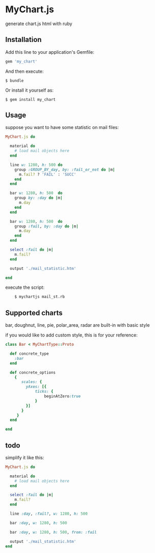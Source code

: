 # MyChart.js

generate chart.js html with ruby

## Installation

Add this line to your application's Gemfile:

```ruby
gem 'my_chart'
```

And then execute:

    $ bundle

Or install it yourself as:

    $ gem install my_chart

## Usage

suppose you want to have some statistic on mail files:

```ruby
MyChart.js do

  material do
    # load mail objects here
  end

  line w: 1280, h: 500 do
    group :GROUP_BY_day, by: :fail_or_not do |m|
      m.fail? ? 'FAIL' : 'SUCC'
    end
  end

  bar w: 1280, h: 500  do
    group by: :day do |m|
      m.day
    end
  end

  bar w: 1280, h: 500  do
    group :fail, by: :day do |m|
      m.day
    end
  end

  select :fail do |m|
    m.fail?
  end

  output './mail_statistic.htm'

end
```

execute the script:

```sh
    $ mychartjs mail_st.rb
```

## Supported charts

bar, doughnut, line, pie, polar_area, radar are built-in with basic style

if you would like to add custom style, this is for your reference:

```ruby
class Bar < MyChartType::Proto

  def concrete_type
    :bar
  end

  def concrete_options
    {
       scales: {
         yAxes: [{
             ticks: {
                 beginAtZero:true
             }
         }]
       }
     }
  end

end
```

## todo

simplify it like this:

```ruby
MyChart.js do

  material do
    # load mail objects here
  end

  select :fail do |m|
    m.fail?
  end

  line :day, :fail?, w: 1280, h: 500

  bar :day, w: 1280, h: 500

  bar :day, w: 1280, h: 500, from: :fail

  output './mail_statistic.htm'
end
```
